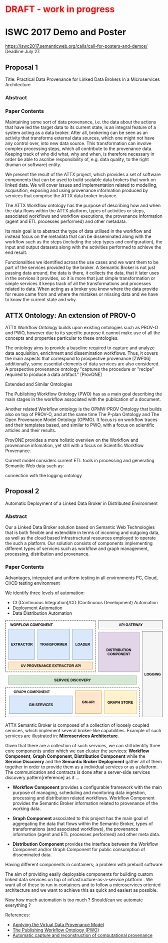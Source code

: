 <h1 style="color:red">DRAFT - work in progress</h1>

# ISWC 2017 Demo and Poster

https://iswc2017.semanticweb.org/calls/call-for-posters-and-demos/ Deadline July 27.

## Proposal 1

Title: Practical Data Provenance for Linked Data Brokers in a Microservices Architecture

### Abstract


### Paper Contents

Maintaining some sort of data provenance, i.e. the data about the actions that have led the target data to its current state, is an integral feature of a system acting as a data broker. After all, brokering can be seen as an activity that transforms external data sources, which one might not have any control over, into new data source. This transformation can involve complex processing steps, which all contribute to the provenance data. Keeping track of who did what, why and when, is therefore necessary in order be able to ascribe responsibility of, e.g. data quality, to the right (human or software) entity.

We present the result of the ATTX project, which provides a set of software components that can be used to build scalable data brokers that work on linked data. We will cover issues and implementation related to modelling, acquisition, exposing and using provenance information produced by services that comprise the ATTX data broker instance.

The ATTX Workflow ontology has the purpose of describing how and when the data flows within the ATTX platform, types of activities or steps, associated workflows and workflow executions, the provenance information (agent and ETL processes performed) and other metadata.

Its main goal is to abstract the type of data utilised in the workflow and instead focus on the metadata that can be disseminated along with the workflow such as the steps (including the step types and configuration), the input and output datasets along with the activities performed to achieve the end result.


Functionalities we identified across the use cases and we want them to be part of the services provided by the broker.
A Semantic Broker is not just passing data around, the data is there, it collects the data, that it later uses in the services it provides, so it is more that just simple transformation or simple services it keeps track of all the transformations and processes related to data.
When acting as a broker you know where the data provide for reuse came from and where the mistakes or missing data and we have to know the current state and why.

## ATTX Ontology: An extension of PROV-O

ATTX Workflow Ontology builds upon existing ontologies such as PROV-O and PWO, however due to its specific purpose it cannot make use of all the concepts and properties particular to these ontologies.

The ontology aims to provide a baseline required to capture and analyze data acquisition, enrichment and dissemination workflows. Thus, it covers the main aspects that correspond to prospective provenance [ZWF06] additionally, some essential elements of data services are also considered. A prospective provenance ontology "captures the procedure or "recipe" required to produce a data artifact." [ProvONE]

Extended and Similar Ontologies

The Publishing Workflow Ontology (PWO) has as a main goal describing the main stages in the workflow associated with the publication of a document.

Another related Workflow ontology is the OPMW-PROV Ontology that builds also on top of PROV-O, and at the same time The P-plan Ontology and The Open Provenance Model Ontology (OPMO). It focus is on workflow traces and their templates based, and similar to PWO, with a focus on scientific articles and their results.

ProvONE provides a more holistic overview on the Workflow and provenance infomation, yet still with a focus on Scientific Workflow Provenance.

Current model considers current ETL tools in processing and generating Semantic Web data such as:

connection with the logging ontology


## Proposal 2

Automatic Deployment of a Linked Data Broker in Distributed Environment

### Abstract
Our  a Linked Data Broker solution based on Semantic Web Technologies that is both flexible and extendible in terms of incoming and outgoing data, as well as the cloud based infrastructural resources employed to operate the such a platform. Our solution consists of components implementing different types of services such as workflow and graph management, processing, distribution and provenance.

### Paper Contents

Advantages, integrated and uniform testing in all environments PC, Cloud, CI/CD testing environment

We identify three levels of automation:
* CI (Continuous Integration)/CD (Continuous Development) Automation
* Deployment Automation
* Data Distribution Automation

![Figure 1. ATTX Platform Architecture](images/platform_architecture.png)

ATTX Semantic Broker is composed of a collection of loosely coupled services, which implement several broker-like capabilities. Example of such services are illustrated in: **[Microservices Architecture](#microservices-example)**.

Given that there are a collection of such services, we can still identify three core components under which we can cluster the services: **Workflow Component**, **Graph Component**, **Distribution Component** while the **Service Discovery** and the **Semantic Broker Deployment** gather all of them together in order to provide them as a individual services or as a platform. The communication and contracts is done after a server-side services discovery pattern[reference] as it ...

* **Workflow Component** provides a configurable framework with the main purpose of managing, scheduling and monitoring data ingestion, processing and distribution related workflows. Workflow Component provides the Semantic Broker information related to provenance of the working data.

* **Graph Component** associated to this project has the main goal of aggregating the data that flows within the Semantic Broker, types of transformations (and associated workflows), the provenance information (agent and ETL processes performed) and other meta data.

* **Distribution Component** provides the interface between the Workflow Component and/or Graph Component for public consumption of disseminated data.


Having different components in containers; a problem with prebuilt software

The aim of providing easily deployable components for building custom linked data services on top of infrastructure-as-a-service platform	.
We want all of these to run in containers and to follow a microservices oriented architecture and we want to achieve this as quick and easiest as possible.

Now how much automation is too much ?
Should/can we automate everything ?



References:
* [Applying the Virtual Data Provenance Model](https://link.springer.com/chapter/10.1007/11890850_16)
* [The Publishing Workflow Ontology (PWO)](http://www.semantic-web-journal.net/content/publishing-workflow-ontology-pwo)
* [Automatic capture and reconstruction of computational provenance](http://onlinelibrary.wiley.com/doi/10.1002/cpe.1247/full )
